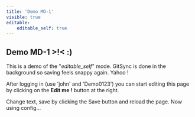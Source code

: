 ```yaml
---
title: 'Demo MD-1'
visible: true
editable:
    editable_self: true
---
```


## Demo MD-1 &gt;!&lt;   :)

This is a demo of the "<i>editable_self</i>" mode. GitSync is done in the background so saving feels snappy again. Yahoo !

After logging in (use 'john' and 'Demo0123') you can start editing this page by clicking on the <b>Edit me !</b> button at the right.

Change text, save by clicking the Save button and reload the page.
Now using config...